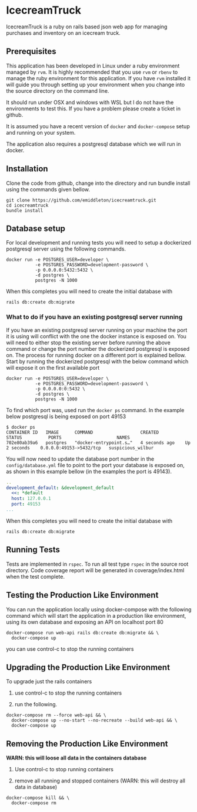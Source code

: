 # IcecreamTruck

IcecreamTruck is a ruby on rails based json web app for managing purchases and inventory on an icecream truck.

## Prerequisites

This application has been developed in Linux under a ruby environment managed by `rvm`.  It is highly recommended that you use `rvm` or `rbenv` to manage the ruby environment for this application.  If you have `rvm` installed it will guide you through setting up your environment when you change into the source directory on the command line.

It should run under OSX and windows with WSL but I do not have the environments to test this.  If you have a problem please create a ticket in github.

It is assumed you have a recent version of `docker` and `docker-compose` setup and running on your system.

The application also requires a postgresql database which we will run in docker.

## Installation

Clone the code from github, change into the directory and run bundle install using the commands given bellow.

```console
git clone https://github.com/emiddleton/icecreamtruck.git
cd icecreamtruck
bundle install
```

## Database setup

For local development and running tests you will need to setup a dockerized postgresql server using the following commands.

```console
docker run -e POSTGRES_USER=developer \
           -e POSTGRES_PASSWORD=development-password \
           -p 0.0.0.0:5432:5432 \
           -d postgres \
           postgres -N 1000
```

When this completes you will need to create the initial database with

```console
rails db:create db:migrate
```

### What to do if you have an existing postgresql server running
  
If you have an existing postgresql server running on your machine the port it is using will conflict with the one the docker instance is exposed on.  You will need to either stop the existing server before running the above command or change the port number the dockerized postgresql is exposed on.  The process for running docker on a different port is explained bellow.  Start by running the dockerized postgresql with the below command which will expose it on the first available port

```console
docker run -e POSTGRES_USER=developer \
           -e POSTGRES_PASSWORD=development-password \
           -p 0.0.0.0:0:5432 \
           -d postgres \
           postgres -N 1000
```

To find which port was, used run the `docker ps` command.  In the example below postgresql is being exposed on port 49153

```console
$ docker ps
CONTAINER ID   IMAGE      COMMAND                  CREATED          STATUS          PORTS                     NAMES
702e80ab39a6   postgres   "docker-entrypoint.s…"   4 seconds ago    Up 2 seconds    0.0.0.0:49153->5432/tcp   suspicious_wilbur
```

You will now need to update the database port number in the `config/database.yml` file to point to the port your database is exposed on, as shown in this example bellow (in the examples the port is 49143).

```yaml
..
development_default: &development_default
  <<: *default
  host: 127.0.0.1
  port: 49153
...
```

When this completes you will need to create the initial database with

```console
rails db:create db:migrate
```

## Running Tests

Tests are implemented in `rspec`.  To run all test type `rspec` in the source root directory.  Code coverage report will be generated in coverage/index.html when the test complete.

## Testing the Production Like Environment

You can run the application locally using docker-compose with the following command which will start the application in a production like environment, using its own database and exposing an API on localhost port 80

```console
docker-compose run web-api rails db:create db:migrate && \
  docker-compose up
```

you can use control-c to stop the running containers

## Upgrading the Production Like Environment

To upgrade just the rails containers

1. use control-c to stop the running containers

2. run the following.

```console
docker-compose rm --force web-api && \
  docker-compose up --no-start --no-recreate --build web-api && \
  docker-compose up
```

## Removing the Production Like Environment

**WARN: this will loose all data in the containers database**

1. Use control-c to stop running containers

2. remove all running and stopped containers (WARN: this will destroy all data in database)

```console
docker-compose kill && \
  docker-compose rm
```
